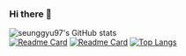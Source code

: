 ### Hi there 👋

![seunggyu97's GitHub stats](https://github-readme-stats.vercel.app/api?username=seunggyu97&show_icons=true&theme=gradient)   
[![Readme Card](https://github-readme-stats.vercel.app/api/pin/?username=seunggyu97&repo=Ordering)](https://github.com/seunggyu97/Ordering)
[![Readme Card](https://github-readme-stats.vercel.app/api/pin/?username=seunggyu97&repo=OrderingManager)](https://github.com/seunggyu97/OrderingManager)
[![Top Langs](https://github-readme-stats.vercel.app/api/top-langs/?username=seunggyu97&layout=compact)](https://github.com/seunggyu97?tab=repositories)
